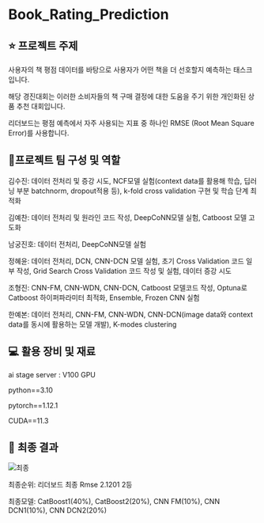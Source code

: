 # Book_Rating_Prediction
## ⭐️ 프로젝트 주제
사용자의 책 평점 데이터를 바탕으로 사용자가 어떤 책을 더 선호할지 예측하는 태스크입니다.

해당 경진대회는 이러한 소비자들의 책 구매 결정에 대한 도움을 주기 위한 개인화된 상품 추천 대회입니다.

리더보드는 평점 예측에서 자주 사용되는 지표 중 하나인 RMSE (Root Mean Square Error)를 사용합니다.

## 🤝프로젝트 팀 구성 및 역할

김수진: 데이터 전처리 및 증강 시도, NCF모델 실험(context data를 활용해 학습, 딥러닝 부분 batchnorm, dropout적용 등), k-fold cross validation 구현 및 학습 단계 최적화 

김예찬: 데이터 전처리 및 원라인 코드 작성, DeepCoNN모델 실험, Catboost 모델 고도화 

남궁진호: 데이터 전처리, DeepCoNN모델 실험

정혜윤: 데이터 전처리, DCN, CNN-DCN 모델 실험, 초기 Cross Validation 코드 일부 작성, Grid Search Cross Validation 코드 작성 및 실험, 데이터 증강 시도

조형진: CNN-FM, CNN-WDN, CNN-DCN, Catboost 모델코드 작성, Optuna로 Catboost 하이퍼파라미터 최적화, Ensemble, Frozen CNN 실험

한예본: 데이터 전처리, CNN-FM, CNN-WDN, CNN-DCN(image data와 context data를 동시에 활용하는 모델 개발), K-modes clustering


## 💻 활용 장비 및 재료

ai stage server : V100 GPU

python==3.10

pytorch==1.12.1 

CUDA==11.3

## 🥇 최종 결과
![최종](https://github.com/boostcampaitech6/level1-bookratingprediction-recsys-01/assets/153365755/eefbf16e-8cdb-4c06-a1f7-bed51f624dc1)

최종순위: 리더보드 최종 Rmse 2.1201 2등

최종모델: CatBoost1(40%), CatBoost2(20%), CNN FM(10%), CNN DCN1(10%), CNN DCN2(20%)
